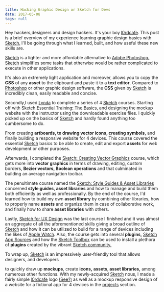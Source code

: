 ```yaml
---
title: Hacking Graphic Design or Sketch for Devs
date: 2017-05-08
tags: null
---
```


Hey <span class="main__body__content__span">hackers</span>,<span class="main__body__content__span">designers</span> and <span class="main__body__content__span">design hackers.</span> It's your boy [l0rdcafe](mailto:me@l0rdcafe.com). This post is a brief overview of my experience learning graphic design basics with [Sketch.](https://www.sketchapp.com/) I'll be going through what I learned, built, and how useful these new skills are.

[Sketch](https://www.sketchapp.com/) is a lighter and more affordable alternative to [Adobe Photoshop.](http://www.adobe.com/ca/products/photoshop.html) [Sketch](https://www,sketchapp.com) simplifies some tasks that otherwise would be rather complicated to execute in other applications.

It's also an extremely light application and moreover, allows you to copy the **CSS** of any **asset** to the clipboard and paste it to a **text editor**. Compared to [Photoshop](http://www.adobe.com/ca/products/photoshop.html) or other graphic design software, the **CSS** given by [Sketch](https://www.sketchapp.com) is incredibly clean, easily readable and concise.

Secondly,I used [Lynda](https://www.lynda.com/) to complete a series of 4 [Sketch](https://www.sketchapp.com) courses. Starting off with [Sketch Essential Training: The Basics,](https://www.lynda.com/Sketch-tutorials/Learn-Sketch-Basics/450912-2.html) and designing the mockup website with the instructor using the downloadable exercise files. I quickly picked up on the basics of [Sketch](https://www.sketchapp.com) and hardly found anything too cumbersome to do.

From creating **artboards, to drawing vector icons, creating symbols,** and finally building a responsive website for 4 devices. This course covered the essential [Sketch](https://www.sketchapp.com) basics to be able to create, edit and export **assets** for web development or other purposes.

Afterwards, I completed the [Sketch: Creating Vector Graphics](https://www.lynda.com/Sketch-tutorials/Learn-Sketch-Creating-Vector-Graphics/496907-2.html?srchtrk=index%3a11%0alinktypeid%3a2%0aq%3asketch%0apage%3a1%0as%3arelevance%0asa%3atrue%0aproducttypeid%3a2) course, which gets more into **vector graphics** in terms of drawing, editing, custom borders, **Bezier vectors, Boolean operations** and that culminated in building an average navigation toolbar.

The penultimate course named the [Sketch: Style Guides & Asset Libraries](https://www.lynda.com/Sketch-tutorials/Learn-Sketch-Style-Guides-Pattern-Libraries/496908-2.html) concerned **style guides, asset libraries** and how to manage and build them both efficiently as well as professionally. By the end of the course, I'd learned how to build my own **asset library** by combining other libraries, how to properly name **assets** and organize them in case of collaborative work, and finally how to share **asset libraries** with others.

Lastly, [Sketch for UX Design](https://www.lynda.com/Sketch-tutorials/UX-Design-Tools-Sketch/505807-2.html?srchtrk=index%3a1%0alinktypeid%3a2%0aq%3asketch+ux+design%0apage%3a1%0as%3arelevance%0asa%3atrue%0aproducttypeid%3a2) was the last course I finished and it was almost an aggregate of all the aforementioned skills giving a broad outline of [Sketch](https://www.sketchapp.com) and how it can be utilized to build for a range of devices including the likes of [Apple Watch](https://www.apple.com/ca/watch/?afid=p238%7CsiRW00CTe-dc_mtid_2092506t42625_pcrid_187244146446_&cid=wwa-ca-kwgo-watch-slid-). Also, the course gets into several **plugins,** [Sketch App Sources](https://www.sketchappsources.com/) and how the [Sketch Toolbox](http://sketchtoolbox.com/) can be used to install a plethora of **plugins** created by the vibrant [Sketch community.](https://www.sketchapp.com/community/)

To wrap up, [Sketch](https://www.sketchapp.com) is an impressively user-friendly tool that allows <span class="main__body__content__span">designers,</span> and <span class="main__body__content__span">developers</span>

 to quickly draw up **mockups**, create **icons,** **assets, asset libraries,** among numerous other functions. With my newly-acquired [Sketch](https://www.sketchapp.com) nous, I made a fairly simple [l0rdcafe](mailto:me@l0rdcafe.com) logo [(See?)](#nav) as well as a mockup responsive design of a website for a fictional app for 4 devices in the [projects](#uber) section.
